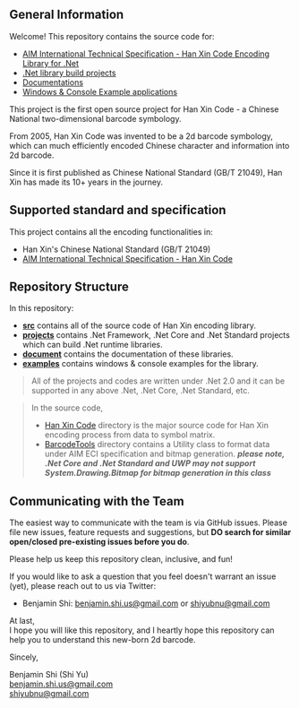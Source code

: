 ## General Information
Welcome\! This repository contains the source code for:
- [AIM International Technical Specification - Han Xin Code Encoding Library for .Net](https://github.com/benjamin-shi/AIMHanXinCode.Net/tree/master/src)
- [.Net library build projects](https://github.com/benjamin-shi/AIMHanXinCode.Net/tree/master/projects)
- [Documentations](https://github.com/benjamin-shi/AIMHanXinCode.Net/tree/master/document)
- [Windows & Console Example applications](https://github.com/benjamin-shi/AIMHanXinCode.Net/tree/master/examples)

This project is the first open source project for Han Xin Code - a Chinese National two-dimensional barcode symbology.

From 2005, Han Xin Code was invented to be a 2d barcode symbology, which can much efficiently encoded Chinese character and information into 2d barcode.

Since it is first published as Chinese National Standard (GB/T 21049), Han Xin has made its 10+ years in the journey.

## Supported standard and specification
This project contains all the encoding functionalities in:
* Han Xin's Chinese National Standard (GB/T 21049) 
* [AIM International Technical Specification - Han Xin Code](https://www.aimglobal.org/store/ViewProduct.aspx?id=4249149)

## Repository Structure
In this repository:
- [**src**](https://github.com/benjamin-shi/AIMHanXinCode.Net/tree/master/src) contains all of the source code of Han Xin encoding library.
- [**projects**](https://github.com/benjamin-shi/AIMHanXinCode.Net/tree/master/projects) contains .Net Framework, .Net Core and .Net Standard projects which can build .Net runtime libraries.
- [**document**](https://github.com/benjamin-shi/AIMHanXinCode.Net/tree/master/document) contains the documentation of these libraries.
- [**examples**]() contains windows & console examples for the library.

> All of the projects and codes are written under .Net 2.0 and it can be supported in any above .Net, .Net Core, .Net Standard, etc.

> In the source code,
> - [Han Xin Code](https://github.com/benjamin-shi/AIMHanXinCode.Net/tree/master/src/Han%20Xin%20Code) directory is the major source code for Han Xin encoding process from data to symbol matrix.
> - [BarcodeTools](https://github.com/benjamin-shi/AIMHanXinCode.Net/tree/master/src/BarcodeTools) directory contains a Utility class to format data under AIM ECI specification and bitmap generation. **_please note, .Net Core and .Net Standard and UWP may not support System.Drawing.Bitmap for bitmap generation in this class_**

## Communicating with the Team

The easiest way to communicate with the team is via GitHub issues. Please file new issues, feature requests and suggestions, but **DO search for similar open/closed pre-existing issues before you do**.

Please help us keep this repository clean, inclusive, and fun\!

If you would like to ask a question that you feel doesn't warrant an issue (yet), please reach out to us via Twitter:

  - Benjamin Shi: [benjamin.shi.us@gmail.com](benjamin.shi.us@gmail.com) or [shiyubnu@gmail.com](shiyubnu@gmail.com)

At last,\
I hope you will like this repository, and I heartly hope this repository can help you to understand this new-born 2d barcode.

Sincely,

Benjamin Shi (Shi Yu)\
[benjamin.shi.us@gmail.com](benjamin.shi.us@gmail.com)\
[shiyubnu@gmail.com](shiyubnu@gmail.com)
